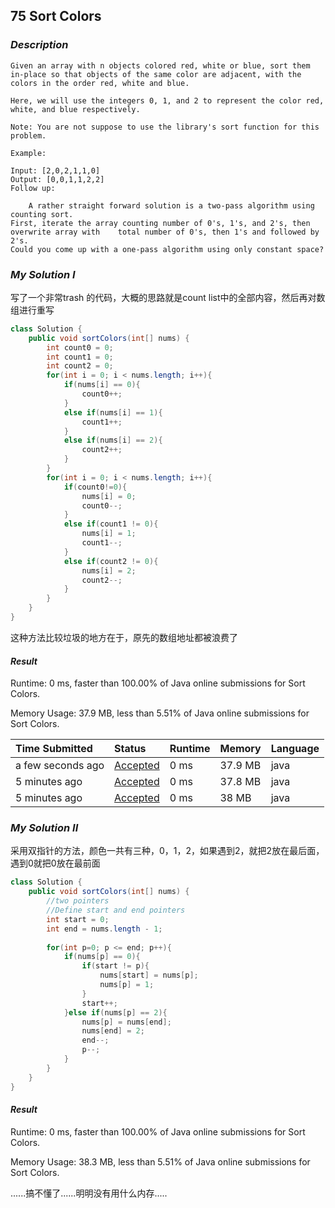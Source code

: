 ## 75 Sort Colors

### *Description*

```
Given an array with n objects colored red, white or blue, sort them in-place so that objects of the same color are adjacent, with the colors in the order red, white and blue.

Here, we will use the integers 0, 1, and 2 to represent the color red, white, and blue respectively.

Note: You are not suppose to use the library's sort function for this problem.

Example:

Input: [2,0,2,1,1,0]
Output: [0,0,1,1,2,2]
Follow up:

	A rather straight forward solution is a two-pass algorithm using counting sort.
First, iterate the array counting number of 0's, 1's, and 2's, then overwrite array with 	total number of 0's, then 1's and followed by 2's.
Could you come up with a one-pass algorithm using only constant space?
```



### *My Solution I*

写了一个非常trash 的代码，大概的思路就是count list中的全部内容，然后再对数组进行重写

```java
class Solution {
    public void sortColors(int[] nums) {
        int count0 = 0;
        int count1 = 0;
        int count2 = 0;
        for(int i = 0; i < nums.length; i++){
            if(nums[i] == 0){
                count0++;
            }
            else if(nums[i] == 1){
                count1++;
            }
            else if(nums[i] == 2){
                count2++;
            }
        }
        for(int i = 0; i < nums.length; i++){
            if(count0!=0){
                nums[i] = 0;
                count0--;
            }
            else if(count1 != 0){
                nums[i] = 1;
                count1--;
            }
            else if(count2 != 0){
                nums[i] = 2;
                count2--;
            }
        }
    }
}
```



这种方法比较垃圾的地方在于，原先的数组地址都被浪费了

#### *Result*

Runtime: 0 ms, faster than 100.00% of Java online submissions for Sort Colors.

Memory Usage: 37.9 MB, less than 5.51% of Java online submissions for Sort Colors.

| Time Submitted    | Status                                                       | Runtime | Memory  | Language |
| :---------------- | :----------------------------------------------------------- | :------ | :------ | :------- |
| a few seconds ago | [Accepted](https://leetcode.com/submissions/detail/312289383/) | 0 ms    | 37.9 MB | java     |
| 5 minutes ago     | [Accepted](https://leetcode.com/submissions/detail/312288537/) | 0 ms    | 37.8 MB | java     |
| 5 minutes ago     | [Accepted](https://leetcode.com/submissions/detail/312288508/) | 0 ms    | 38 MB   | java     |



### *My Solution II*

采用双指针的方法，颜色一共有三种，0，1，2，如果遇到2，就把2放在最后面，遇到0就把0放在最前面

```java
class Solution {
    public void sortColors(int[] nums) {    
        //two pointers
        //Define start and end pointers
        int start = 0;
        int end = nums.length - 1;
        
        for(int p=0; p <= end; p++){
            if(nums[p] == 0){
                if(start != p){
                    nums[start] = nums[p];
                    nums[p] = 1;
                }
                start++;
            }else if(nums[p] == 2){
                nums[p] = nums[end];
                nums[end] = 2;
                end--;
                p--;
            }
        }
    }
}
```



#### *Result*

Runtime: 0 ms, faster than 100.00% of Java online submissions for Sort Colors.

Memory Usage: 38.3 MB, less than 5.51% of Java online submissions for Sort Colors.



......搞不懂了......明明没有用什么内存.....